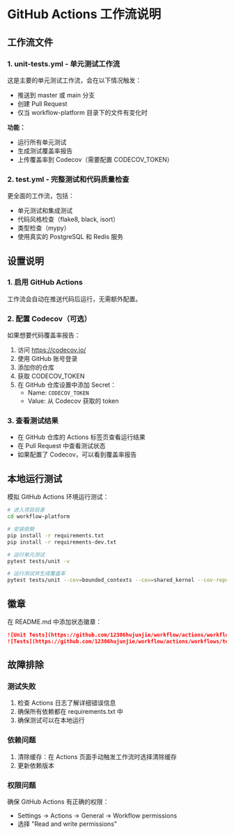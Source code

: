 # GitHub Actions 工作流说明

## 工作流文件

### 1. unit-tests.yml - 单元测试工作流
这是主要的单元测试工作流，会在以下情况触发：
- 推送到 master 或 main 分支
- 创建 Pull Request
- 仅当 workflow-platform 目录下的文件有变化时

**功能：**
- 运行所有单元测试
- 生成测试覆盖率报告
- 上传覆盖率到 Codecov（需要配置 CODECOV_TOKEN）

### 2. test.yml - 完整测试和代码质量检查
更全面的工作流，包括：
- 单元测试和集成测试
- 代码风格检查（flake8, black, isort）
- 类型检查（mypy）
- 使用真实的 PostgreSQL 和 Redis 服务

## 设置说明

### 1. 启用 GitHub Actions
工作流会自动在推送代码后运行，无需额外配置。

### 2. 配置 Codecov（可选）
如果想要代码覆盖率报告：
1. 访问 https://codecov.io/
2. 使用 GitHub 账号登录
3. 添加你的仓库
4. 获取 CODECOV_TOKEN
5. 在 GitHub 仓库设置中添加 Secret：
   - Name: `CODECOV_TOKEN`
   - Value: 从 Codecov 获取的 token

### 3. 查看测试结果
- 在 GitHub 仓库的 Actions 标签页查看运行结果
- 在 Pull Request 中查看测试状态
- 如果配置了 Codecov，可以看到覆盖率报告

## 本地运行测试

模拟 GitHub Actions 环境运行测试：

```bash
# 进入项目目录
cd workflow-platform

# 安装依赖
pip install -r requirements.txt
pip install -r requirements-dev.txt

# 运行单元测试
pytest tests/unit -v

# 运行测试并生成覆盖率
pytest tests/unit --cov=bounded_contexts --cov=shared_kernel --cov-report=html
```

## 徽章

在 README.md 中添加状态徽章：

```markdown
![Unit Tests](https://github.com/12306hujunjie/workflow/actions/workflows/unit-tests.yml/badge.svg)
![Tests](https://github.com/12306hujunjie/workflow/actions/workflows/test.yml/badge.svg)
```

## 故障排除

### 测试失败
1. 检查 Actions 日志了解详细错误信息
2. 确保所有依赖都在 requirements.txt 中
3. 确保测试可以在本地运行

### 依赖问题
1. 清除缓存：在 Actions 页面手动触发工作流时选择清除缓存
2. 更新依赖版本

### 权限问题
确保 GitHub Actions 有正确的权限：
- Settings → Actions → General → Workflow permissions
- 选择 "Read and write permissions"